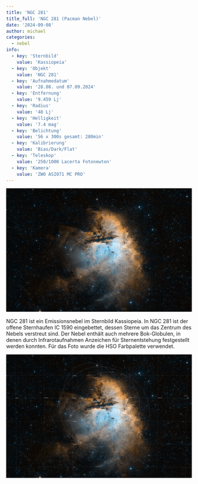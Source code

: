 ```yaml
---
title: 'NGC 281'
title_full: 'NGC 281 (Pacman Nebel)'
date: '2024-09-08'
author: michael
categories:
  - nebel
info:
  - key: 'Sternbild'
    value: 'Kassiopeia'
  - key: 'Objekt'
    value: 'NGC 281'
  - key: 'Aufnahmedatum'
    value: '28.08. und 07.09.2024'
  - key: 'Entfernung'
    value: '9.459 Lj'
  - key: 'Radius'
    value: '48 Lj'
  - key: 'Helligkeit'
    value: '7.4 mag'
  - key: 'Belichtung'
    value: '56 x 300s gesamt: 280min'
  - key: 'Kalibrierung'
    value: 'Bias/Dark/Flat'
  - key: 'Teleskop'
    value: '250/1000 Lacerta Fotonewton'
  - key: 'Kamera'
    value: 'ZWO ASI071 MC PRO'
---
```


![NGC 281](header.jpg 'NGC 281')

NGC 281 ist ein Emissionsnebel im Sternbild Kassiopeia.  In NGC 281 ist der offene Sternhaufen IC 1590 eingebettet, dessen Sterne um das Zentrum des Nebels verstreut sind.
Der Nebel enthält auch mehrere Bok-Globulen, in denen durch Infrarotaufnahmen Anzeichen für Sternentstehung festgestellt werden konnten. Für das Foto wurde die HSO Farbpalette verwendet.

![NGC 281 Annotated](NGC-281_Annotated.jpg 'NGC 281 Annotated')

